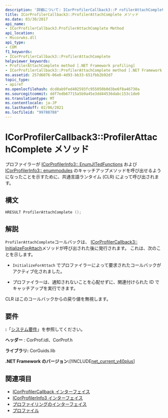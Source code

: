 ```yaml
---
description: '詳細について: ICorProfilerCallback3::P rofilerAttachComplete メソッド'
title: ICorProfilerCallback3::ProfilerAttachComplete メソッド
ms.date: 03/30/2017
api_name:
- ICorProfilerCallback3.ProfilerAttachComplete Method
api_location:
- Mscorwks.dll
api_type:
- COM
f1_keywords:
- ICorProfilerCallback3::ProfilerAttachComplete
helpviewer_keywords:
- ProfilerAttachComplete method [.NET Framework profiling]
- ICorProfilerCallback3::ProfilerAttachComplete method [.NET Framework profiling]
ms.assetid: 257d6076-06e0-4d93-bb33-651fbb2b92d7
topic_type:
- apiref
ms.openlocfilehash: dcd8ab9fed402593fc955050b0d3be6f8a46730a
ms.sourcegitcommit: ddf7edb67715a5b9a45e3dd44536dabc153c1de0
ms.translationtype: MT
ms.contentlocale: ja-JP
ms.lasthandoff: 02/06/2021
ms.locfileid: "99788788"
---
```

# <a name="icorprofilercallback3profilerattachcomplete-method"></a>ICorProfilerCallback3::ProfilerAttachComplete メソッド

プロファイラーが [ICorProfilerInfo3:: EnumJITedFunctions](icorprofilerinfo3-enumjitedfunctions-method.md) および [ICorProfilerInfo3:: enummodules](icorprofilerinfo3-enummodules-method.md) のキャッチアップメソッドを呼び出せるようになったことを示すために、共通言語ランタイム (CLR) によって呼び出されます。  
  
## <a name="syntax"></a>構文  
  
```cpp  
HRESULT ProfilerAttachComplete ();  
```  
  
## <a name="remarks"></a>解説  

 `ProfilerAttachComplete`コールバックは、 [ICorProfilerCallback3:: InitializeForAttach](icorprofilercallback3-initializeforattach-method.md)メソッドが呼び出された後に発行されます。 これは、次のことを示します。  
  
- `InitializeForAttach` でプロファイラーによって要求されたコールバックがアクティブ化されました。  
  
- プロファイラーは、通知されないことを心配せずに、関連付けられた ID でキャッチアップを実行できます。  
  
 CLR はこのコールバックからの戻り値を無視します。  
  
## <a name="requirements"></a>要件  

 **:**「[システム要件](../../get-started/system-requirements.md)」を参照してください。  
  
 **ヘッダー** : CorProf.idl、CorProf.h  
  
 **ライブラリ:** CorGuids.lib  
  
 **.NET Framework のバージョン:**[!INCLUDE[net_current_v40plus](../../../../includes/net-current-v40plus-md.md)]  
  
## <a name="see-also"></a>関連項目

- [ICorProfilerCallback インターフェイス](icorprofilercallback-interface.md)
- [ICorProfilerInfo3 インターフェイス](icorprofilerinfo3-interface.md)
- [プロファイリングのインターフェイス](profiling-interfaces.md)
- [プロファイル](index.md)
